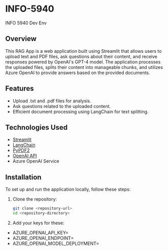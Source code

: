 # INFO-5940
INFO 5940 Dev Env

## Overview

This RAG App is a web application built using Streamlit that allows users to upload text and PDF files, ask questions about their content, and receive responses powered by OpenAI's GPT-4 model. The application processes the uploaded files, splits their content into manageable chunks, and utilizes Azure OpenAI to provide answers based on the provided documents.

## Features

- Upload .txt and .pdf files for analysis.
- Ask questions related to the uploaded content.
- Efficient document processing using LangChain for text splitting.

## Technologies Used

- [Streamlit](https://streamlit.io/)
- [LangChain](https://www.langchain.com/)
- [PyPDF2](https://pypi.org/project/PyPDF2/)
- [OpenAI API](https://openai.com/api/)
- Azure OpenAI Service

## Installation

To set up and run the application locally, follow these steps:

1. Clone the repository:
   ```bash
   git clone <repository-url>
   cd <repository-directory>
2. Add your keys for these: 
- AZURE_OPENAI_API_KEY=<your-api-key>
- AZURE_OPENAI_ENDPOINT=<your-endpoint>
- AZURE_OPENAI_MODEL_DEPLOYMENT=<your-model-deployment>

